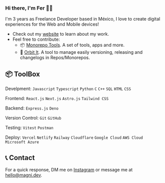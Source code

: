 ### Hi there, I'm Fer 👋🏻

I'm 3 years as Freelance Developer based in México, I love to create digital experiences for the Web and Mobile devices!

* Check out my [website](https://magni.dev "Magni Development") to learn about my work.
* Feel free to contribute:
  * 📦 [Monorepo Tools](https://github.com/magnidev/mangnidev-monorepo). A set of tools, apps and more.
  * 🚀 [Orbit It](https://github.com/fermeridamagni/orbit-it). A tool to manage easily versioning, releasing and changelogs in Repos/Monorepos.

## 📦 ToolBox

Develpment: `Javascript` `Typescript` `Python` `C` `C++` `SQL` `HTML` `CSS`

Frontend: `React.js` `Next.js` `Astro.js` `Tailwind CSS`

Backend: `Express.js` `Deno`

Version Control: `Git` `GitHub`

Testing: `Vitest` `Postman`

Deploy: `Vercel` `Netlify` `Railway` `Cloudflare` `Google Cloud` `AWS Cloud`  `Microsoft Azure`

## 📞 Contact

For a quick response, DM me on [Instagram](https://instagram.com/fermeridamagni "@fermeridamagni") or message me at [hello@magni.dev](mailto:hello@magni.dev).
